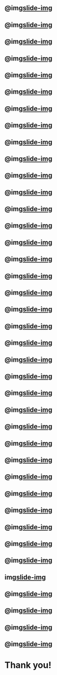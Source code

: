 @img[slide-img](assets/slides/Slide01.png)
---
@img[slide-img](assets/slides/Slide02.png)
---
@img[slide-img](assets/slides/Slide03.png)
---
@img[slide-img](assets/slides/Slide05.png)
---
@img[slide-img](assets/slides/Slide06.png)
---
@img[slide-img](assets/slides/Slide07.png)
---
@img[slide-img](assets/slides/Slide08.png)
---
@img[slide-img](assets/slides/Slide09.png)
---
@img[slide-img](assets/slides/Slide10.png)
---
@img[slide-img](assets/slides/Slide11.png)
---
@img[slide-img](assets/slides/Slide12.png)
---
@img[slide-img](assets/slides/Slide13.png)
---
@img[slide-img](assets/slides/Slide14.png)
---
@img[slide-img](assets/slides/Slide15.png)
---
@img[slide-img](assets/slides/Slide16.png)
---
@img[slide-img](assets/slides/Slide17.png)
---
@img[slide-img](assets/slides/Slide18.png)
---
@img[slide-img](assets/slides/Slide19.png)
---
@img[slide-img](assets/slides/Slide20.png)
---
@img[slide-img](assets/slides/Slide21.png)
---
@img[slide-img](assets/slides/Slide22.png)
---
@img[slide-img](assets/slides/Slide23.png)
---
@img[slide-img](assets/slides/Slide24.png)
---
@img[slide-img](assets/slides/Slide25.png)
---
@img[slide-img](assets/slides/Slide26.png)
---
@img[slide-img](assets/slides/Slide27.png)
---
@img[slide-img](assets/slides/Slide28.png)
---
@img[slide-img](assets/slides/Slide29.png)
---
@img[slide-img](assets/slides/Slide30.png)
---
@img[slide-img](assets/slides/Slide31.png)
---
@img[slide-img](assets/slides/Slide32.png)
---
@img[slide-img](assets/slides/Slide33.png)
---
@img[slide-img](assets/slides/Slide34.png)
---
@img[slide-img](assets/slides/Slide35.png)
---
img[slide-img](assets/slides/Slide36.png)
---
@img[slide-img](assets/slides/Slide37.png)
---
@img[slide-img](assets/slides/Slide38.png)
---
@img[slide-img](assets/slides/Slide39.png)
---
@img[slide-img](assets/slides/Slide40.png)
---
# Thank you!
